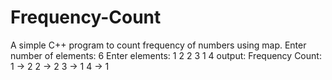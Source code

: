 # Frequency-Count
A simple C++ program to count frequency of numbers using map.
Enter number of elements: 6
Enter elements: 1 2 2 3 1 4
output:
Frequency Count:
1 -> 2
2 -> 2
3 -> 1
4 -> 1

